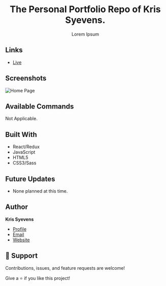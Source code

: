  
<h1 align="center">The Personal Portfolio Repo of Kris Syevens.</h1>

<p align="center">
Lorem Ipsum
</p>

## Links

- [Live](https://syevens.com)



## Screenshots

![Home Page](images/Preview.png)



## Available Commands

Not Applicable.

## Built With

- React/Redux
- JavaScript
- HTML5
- CSS3/Sass

## Future Updates

- None planned at this time.

## Author

**Kris Syevens**

- [Profile](https://github.com/Kris-Syevens "Kris Syevens")
- [Email](mailto:kris@syevens.com?subject=Hi "Hi!")
- [Website](https://syevens.com "Welcome")

## 🤝 Support

Contributions, issues, and feature requests are welcome!

Give a ⭐️ if you like this project!
